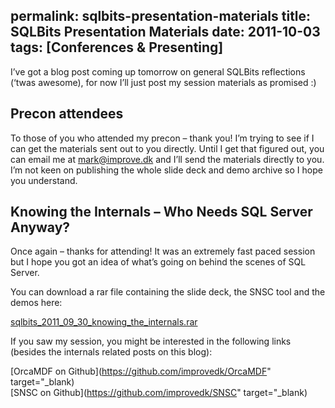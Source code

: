 permalink: sqlbits-presentation-materials
title: SQLBits Presentation Materials
date: 2011-10-03
tags: [Conferences & Presenting]
---
I’ve got a blog post coming up tomorrow on general SQLBits reflections (‘twas awesome), for now I’ll just post my session materials as promised :)

## Precon attendees

To those of you who attended my precon – thank you! I’m trying to see if I can get the materials sent out to you directly. Until I get that figured out, you can email me at [mark@improve.dk](mailto:mark@improve.dk) and I’ll send the materials directly to you. I’m not keen on publishing the whole slide deck and demo archive so I hope you understand.

## Knowing the Internals – Who Needs SQL Server Anyway?

Once again – thanks for attending! It was an extremely fast paced session but I hope you got an idea of what’s going on behind the scenes of SQL Server.

You can download a rar file containing the slide deck, the SNSC tool and the demos here:

[sqlbits_2011_09_30_knowing_the_internals.rar](http://improve.dk/wp-content/uploads/2011/10/sqlbits_2011_09_30_knowing_the_internals.rar)

If you saw my session, you might be interested in the following links (besides the internals related posts on this blog):

[OrcaMDF on Github](https://github.com/improvedk/OrcaMDF" target="_blank)  
[SNSC on Github](https://github.com/improvedk/SNSC" target="_blank)
